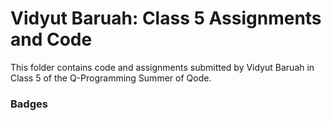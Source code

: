 # Vidyut Baruah: Class 5 Assignments and Code
This folder contains code and assignments submitted by Vidyut Baruah in Class 5 of the Q-Programming Summer of Qode.
### Badges
